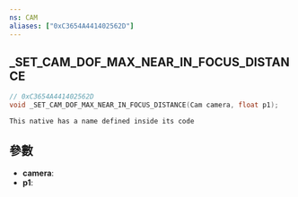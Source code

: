 ```yaml
---
ns: CAM
aliases: ["0xC3654A441402562D"]
---
```

## _SET_CAM_DOF_MAX_NEAR_IN_FOCUS_DISTANCE

```c
// 0xC3654A441402562D
void _SET_CAM_DOF_MAX_NEAR_IN_FOCUS_DISTANCE(Cam camera, float p1);
```

```
This native has a name defined inside its code  
```

## 參數
* **camera**: 
* **p1**: 

